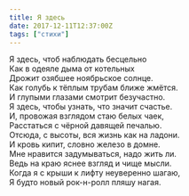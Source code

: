 ```yaml
---
title: Я здесь
date: 2017-12-11T12:37:00Z
tags: ["стихи"]
---
```


Я здесь, чтоб наблюдать бесцельно  
Как в одеяле дыма от котельных  
Дрожит озябшее ноябрьское солнце.  
Как голубь к тёплым трубам ближе жмётся.  
И глупыми глазами смотрит безучастно.  
Я здесь, чтобы узнать, что значит счастье.  
И, провожая взглядом стаю белых чаек,  
Расстаться с чёрной давящей печалью.  
Отсюда, с высоты, вся жизнь как на ладони.  
И кровь кипит, словно железо в домне.  
Мне нравится задумываться, надо жить ли.  
Ведь на краю яснее взгляд и чище мысли.  
Когда я с крыши к лифту неуверенно шагаю,  
Я будто новый рок-н-ролл пляшу нагая.  
